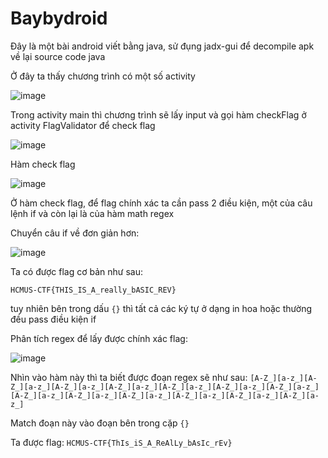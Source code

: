 # Baybydroid

Đây là một bài android viết bằng java, sử đụng jadx-gui để decompile apk về lại source code java

Ở đây ta thấy chương trình có một số activity

![image](https://user-images.githubusercontent.com/31529599/169072828-13d1e18c-674e-4cb5-a8f3-e0646d405cfd.png)

Trong activity main thì chương trình sẽ lấy input và gọi hàm checkFlag ở activity FlagValidator để check flag

![image](https://user-images.githubusercontent.com/31529599/169073052-696f7be5-b3a3-4bc6-b891-a6b6ccdbed47.png)

Hàm check flag

![image](https://user-images.githubusercontent.com/31529599/169073449-fa64f091-c1b4-49cd-897a-a4e866e6c619.png)

Ở hàm check flag, để flag chính xác ta cần pass 2 điều kiện, một của câu lệnh if và còn lại là của hàm math regex

Chuyển câu if về đơn giản hơn:

![image](https://user-images.githubusercontent.com/31529599/169074130-bc9eaaab-a7d4-454c-ad91-4dcdd1dc5890.png)

Ta có được flag cơ bản như sau:

`HCMUS-CTF{THIS_IS_A_really_bASIC_REV}`

tuy nhiên bên trong dấu `{}` thì tất cả các ký tự ở dạng in hoa hoặc thường đều pass điều kiện if

Phân tích regex để lấy được chính xác flag:

![image](https://user-images.githubusercontent.com/31529599/169074599-48a07738-93e6-4efd-a068-2b74ef84294d.png)

Nhìn vào hàm này thì ta biết được đoạn regex sẽ như sau:
`[A-Z_][a-z_][A-Z_][a-z_][A-Z_][a-z_][A-Z_][a-z_][A-Z_][a-z_][A-Z_][a-z_][A-Z_][a-z_][A-Z_][a-z_][A-Z_][a-z_][A-Z_][a-z_][A-Z_][a-z_][A-Z_][a-z_][A-Z_][a-z_]`

Match đoạn này vào đoạn bên trong cặp `{}`

Ta được flag: `HCMUS-CTF{ThIs_iS_A_ReAlLy_bAsIc_rEv}`
